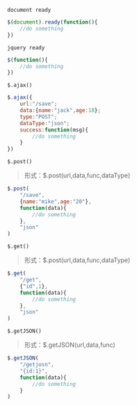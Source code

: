 `document ready`

```js
$(document).ready(function(){
	//do something
})
```



`jquery ready`

```js
$(function(){
	//do something
})
```



`$.ajax()`

```js
$.ajax({
	url:"/save";
	data:{name:"jack",age:18};
	type:"POST";
	dataType:"json";
	success:function(msg){
		//do something
	}
})
```



`$.post()`

> 形式：$.post(url,data,func,dataType)

```js
$.post(
	"/save",
	{name:"mike",age:"20"},
	function(data){
		//do something
	},
	"json"
)
```



`$.get()`

> 形式：$.post(url,data,func,dataType)

```js
$.get(
	"/get",
	{"id",1},
	function(data){
		//do something
	},
	"json"
)
```



`$.getJSON()`

> 形式：$.getJSON(url,data,func)

```js
$.getJSON(
	"/getjosn",
	"{id:1}",
	function(data){
		//do something
	}
)
```